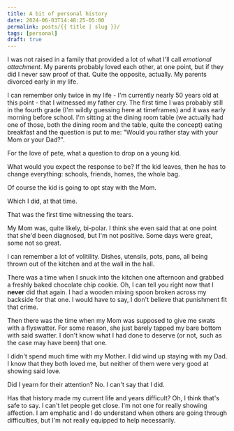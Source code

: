 ```yaml
---
title: A bit of personal history
date: 2024-06-03T14:48:25-05:00
permalink: posts/{{ title | slug }}/
tags: [personal]
draft: true
---
```

I was not raised in a family that provided a lot of what I'll call *emotional attachment*. My parents probably loved each other, at one point, but if they did I never saw proof of that. Quite the opposite, actually. My parents divorced early in my life.

I can remember only twice in my life - I'm currently nearly 50 years old at this point - that I witnessed my father cry. The first time I was probably still in the fourth grade (I'm wildly guessing here at timeframes) and it was early morning before school. I'm sitting at the dining room table (we actually had one of those, both the dining room and the table, quite the concept) eating breakfast and the question is put to me: "Would you rather stay with your Mom or your Dad?". 

For the love of pete, what a question to drop on a young kid.

What would you expect the response to be? If the kid leaves, then he has to change everything: schools, friends, homes, the whole bag.

Of course the kid is going to opt stay with the Mom.

Which I did, at that time.

That was the first time witnessing the tears.

My Mom was, quite likely, bi-polar. I think she even said that at one point that she'd been diagnosed, but I'm not positive. Some days were great, some not so great.

I can remember a lot of volitility. Dishes, utensils, pots, pans, all being thrown out of the kitchen and at the wall in the hall.

There was a time when I snuck into the kitchen one afternoon and grabbed a freshly baked chocolate chip cookie. Oh, I can tell you right now that I **never** did that again. I had a wooden mixing spoon broken across my backside for that one. I would have to say, I don't believe that punishment fit that crime.

Then there was the time when my Mom was supposed to give me swats with a flyswatter. For some reason, she just barely tapped my bare bottom with said swatter. I don't know what I had done to deserve (or not, such as the case may have been) that one.

I didn't spend much time with my Mother. I did wind up staying with my Dad. I know that they both loved me, but neither of them were very good at showing said love.

Did I yearn for their attention? No. I can't say that I did.

Has that history made my current life and years difficult? Oh, I think that's safe to say. I can't let people get close. I'm not one for really showing affection. I am emphatic and I do understand when others are going through difficulties, but I'm not really equipped to help necessarily. 


